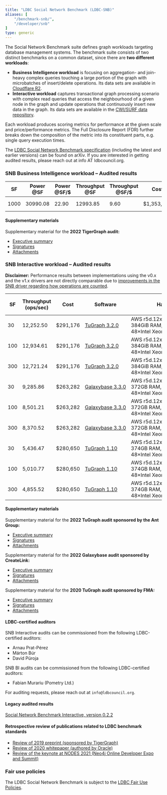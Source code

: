 ```yaml
---
title: "LDBC Social Network Benchmark (LDBC-SNB)"
aliases: [
    "/benchmark-snb/",
    "/developer/snb"
]
type: generic
---
```


The Social Network Benchmark suite defines graph workloads targeting database management systems.
The benchmark suite consists of two distinct benchmarks on a common dataset, since there are **two different workloads**:

- **Business Intelligence workload** is focusing on aggregation- and join-heavy complex queries touching a large portion of the graph with microbatches of insert/delete operations. Its data sets are available in [Cloudflare R2](https://github.com/ldbc/ldbc_snb_bi/blob/main/snb-bi-pre-generated-data-sets.md).
- **Interactive workload** captures transactional graph processing scenario with complex read queries that access the neighbourhood of a given node in the graph and update operations that continuously insert new data in the graph. Its data sets are available in the [CWI/SURF data repository](https://hdl.handle.net/11112/e6e00558-a2c3-9214-473e-04a16de09bf8).

Each workload produces scoring metrics for performance at the given scale and price/performance metrics.
The Full Disclosure Report (FDR) further breaks down the composition of the metric into its constituent parts, e.g. single query execution times.

The [LDBC Social Network Benchmark specification](https://arxiv.org/abs/2001.02299) (including the latest and earlier versions) can be found on arXiv. If you are interested in getting audited results, please reach out at info AT ldbcouncil.org.

### SNB Business Intelligence workload – Audited results

| **SF** | **Power @SF** | **Power @SF/$** | **Throughput @SF** | **Throughput @SF/$** | **Cost** | **Software** | **Hardware** | **Test Sponsor** | **Date** | **FDR** |
|-|-|-|-|-|-|-|-|-|-|-|
| 1000 | 30990.08 | 22.90 | 12993.85 | 9.60 | $1,353,315 | [TigerGraph&nbsp;3.7.0](https://docs.tigergraph.com/tigergraph-server/3.7) | Dell&nbsp;PowerEdge&nbsp;6625 with AMD EPYC 9354 | TigerGraph | 2022/11/09 | [FDR](LDBC_SNB_BI_20221109_SF1000_tigergraph.pdf) |

#### Supplementary materials

Supplementary material for the **2022 TigerGraph audit:**

-  [Executive summary](LDBC_SNB_BI_20221109_SF1000_tigergraph-executive_summary.pdf)
-  [Signatures](LDBC_SNB_BI_20221109_SF1000_tigergraph-signatures.pdf)
-  [Attachments](https://pub-383410a98aef4cb686f0c7601eddd25f.r2.dev/audits/LDBC_SNB_BI_20221109_SF1000_tigergraph-attachments.tar.gz)

### SNB Interactive workload – Audited results

**Disclaimer:** Performance results between implementations using the v0.x and the v1.x drivers are not directly comparable due to [improvements in the SNB driver regarding how operations are counted](https://github.com/ldbc/ldbc_snb_interactive_driver/issues/154).

| **SF** | **Throughput (ops/sec)** | **Cost** | **Software** | **Hardware** | **Test Sponsor** | **Date** | **SNB Interactive Version** | **Driver Version** | **FDR** |
|--------|--------------------------|----------|--------------|--------------|------------------|----------|-----------------|--------------------|----------------------------|
| 30  | 12,252.50 | $291,176 | [TuGraph&nbsp;3.2.0](https://tech.antfin.com/products/TuGraph) | AWS&nbsp;r5d.12xlarge, 384GiB&nbsp;RAM, 48×Intel&nbsp;Xeon&nbsp;Platinum&nbsp;8259CL | [Ant Group](https://www.antgroup.com/en)  | 2022/08/16 | [v0.3.6](https://arxiv.org/pdf/2001.02299v3.pdf) | [v1.2.0](https://github.com/ldbc/ldbc_snb_interactive_driver/releases/tag/v1.2.0) | [FDR](LDBC_SNB_I_20220816_SF30-100-300_tugraph.pdf)    |
| 100 | 12,934.61 | $291,176 | [TuGraph&nbsp;3.2.0](https://tech.antfin.com/products/TuGraph) | AWS&nbsp;r5d.12xlarge, 384GiB&nbsp;RAM, 48×Intel&nbsp;Xeon&nbsp;Platinum&nbsp;8259CL | [Ant Group](https://www.antgroup.com/en)  | 2022/08/16 | [v0.3.6](https://arxiv.org/pdf/2001.02299v3.pdf) | [v1.2.0](https://github.com/ldbc/ldbc_snb_interactive_driver/releases/tag/v1.2.0) | [FDR](LDBC_SNB_I_20220816_SF30-100-300_tugraph.pdf)    |
| 300 | 12,721.24 | $291,176 | [TuGraph&nbsp;3.2.0](https://tech.antfin.com/products/TuGraph) | AWS&nbsp;r5d.12xlarge, 384GiB&nbsp;RAM, 48×Intel&nbsp;Xeon&nbsp;Platinum&nbsp;8259CL | [Ant Group](https://www.antgroup.com/en)  | 2022/08/16 | [v0.3.6](https://arxiv.org/pdf/2001.02299v3.pdf) | [v1.2.0](https://github.com/ldbc/ldbc_snb_interactive_driver/releases/tag/v1.2.0) | [FDR](LDBC_SNB_I_20220816_SF30-100-300_tugraph.pdf)    |
| 30  |  9,285.86 | $263,282 | [Galaxybase&nbsp;3.3.0](https://galaxybase.com/)               | AWS&nbsp;r5d.12xlarge, 372GB&nbsp;RAM,  48×Intel&nbsp;Xeon&nbsp;Platinum&nbsp;8259CL | [CreateLink](https://www.galaxybase.com/) | 2022/05/16 | [v0.3.3](https://arxiv.org/pdf/2001.02299v2.pdf) | [v0.3.4](https://github.com/ldbc/ldbc_snb_interactive_driver/releases/tag/0.3.4)  | [FDR](LDBC_SNB_I_20220516_SF30-100-300_galaxybase.pdf) |
| 100 |  8,501.21 | $263,282 | [Galaxybase&nbsp;3.3.0](https://galaxybase.com/)               | AWS&nbsp;r5d.12xlarge, 372GB&nbsp;RAM,  48×Intel&nbsp;Xeon&nbsp;Platinum&nbsp;8259CL | [CreateLink](https://www.galaxybase.com/) | 2022/05/16 | [v0.3.3](https://arxiv.org/pdf/2001.02299v2.pdf) | [v0.3.4](https://github.com/ldbc/ldbc_snb_interactive_driver/releases/tag/0.3.4)  | [FDR](LDBC_SNB_I_20220516_SF30-100-300_galaxybase.pdf) |
| 300 |  8,370.52 | $263,282 | [Galaxybase&nbsp;3.3.0](https://galaxybase.com/)               | AWS&nbsp;r5d.12xlarge, 372GB&nbsp;RAM,  48×Intel&nbsp;Xeon&nbsp;Platinum&nbsp;8259CL | [CreateLink](https://www.galaxybase.com/) | 2022/05/16 | [v0.3.3](https://arxiv.org/pdf/2001.02299v2.pdf) | [v0.3.4](https://github.com/ldbc/ldbc_snb_interactive_driver/releases/tag/0.3.4)  | [FDR](LDBC_SNB_I_20220516_SF30-100-300_galaxybase.pdf) |
| 30  |  5,436.47 | $280,650 | [TuGraph&nbsp;1.10](https://fma-ai.cn/)                        | AWS&nbsp;r5d.12xlarge, 374GB&nbsp;RAM,  48×Intel&nbsp;Xeon&nbsp;Platinum&nbsp;8175M  | [FMA](https://fma-ai.cn/)                 | 2020/07/26 | [v0.3.2](https://arxiv.org/pdf/2001.02299v1.pdf) | [v0.3.3](https://github.com/ldbc/ldbc_snb_interactive_driver/releases/tag/0.3.3)  | [FDR](LDBC_SNB_I_20200726_SF30-100-300_tugraph.pdf)    |
| 100 |  5,010.77 | $280,650 | [TuGraph&nbsp;1.10](https://fma-ai.cn/)                        | AWS&nbsp;r5d.12xlarge, 374GB&nbsp;RAM,  48×Intel&nbsp;Xeon&nbsp;Platinum&nbsp;8175M  | [FMA](https://fma-ai.cn/)                 | 2020/07/26 | [v0.3.2](https://arxiv.org/pdf/2001.02299v1.pdf) | [v0.3.3](https://github.com/ldbc/ldbc_snb_interactive_driver/releases/tag/0.3.3)  | [FDR](LDBC_SNB_I_20200726_SF30-100-300_tugraph.pdf)    |
| 300 |  4,855.52 | $280,650 | [TuGraph&nbsp;1.10](https://fma-ai.cn/)                        | AWS&nbsp;r5d.12xlarge, 374GB&nbsp;RAM,  48×Intel&nbsp;Xeon&nbsp;Platinum&nbsp;8175M  | [FMA](https://fma-ai.cn/)                 | 2020/07/26 | [v0.3.2](https://arxiv.org/pdf/2001.02299v1.pdf) | [v0.3.3](https://github.com/ldbc/ldbc_snb_interactive_driver/releases/tag/0.3.3)  | [FDR](LDBC_SNB_I_20200726_SF30-100-300_tugraph.pdf)    |

#### Supplementary materials

Supplementary material for the **2022 TuGraph audit sponsored by the Ant Group:**

-  [Executive summary](LDBC_SNB_I_20220816_SF30-100-300_tugraph-executive_summary.pdf)
-  [Signatures](LDBC_SNB_I_20220816_SF30-100-300_tugraph-signatures.pdf)
-  [Attachments](https://pub-383410a98aef4cb686f0c7601eddd25f.r2.dev/audits/LDBC_SNB_I_20200726_SF30-100-300_tugraph-attachments.tar.gz)

Supplementary material for the **2022 Galaxybase audit sponsored by CreateLink:**

-  [Executive summary](LDBC_SNB_I_20220516_SF30-100-300_galaxybase-executive_summary.pdf)
-  [Signatures](LDBC_SNB_I_20220516_SF30-100-300_galaxybase-signatures.pdf)
-  [Attachments](https://pub-383410a98aef4cb686f0c7601eddd25f.r2.dev/audits/LDBC_SNB_I_20220516_SF30-100-300_galaxybase-attachments.tar.gz)

Supplementary material for the **2020 TuGraph audit sponsored by FMA:**

-  [Executive summary](LDBC_SNB_I_20200726_SF30-100-300_tugraph-executive_summary.pdf)
-  [Signatures](LDBC_SNB_I_20200726_SF30-100-300_tugraph-signatures.pdf)
-  [Attachments](https://pub-383410a98aef4cb686f0c7601eddd25f.r2.dev/audits/LDBC_SNB_I_20220816_SF30-100-300_tugraph-attachments.tar.gz)

#### LDBC-certified auditors

SNB Interactive audits can be commissioned from the following LDBC-certified auditors:

* Arnau Prat-Pérez
* Márton Búr
* David Püroja

SNB BI audits can be commissioned from the following LDBC-certified auditors:

* Fabian Murariu (Pometry Ltd.)

For auditing requests, please reach out at `info@ldbcouncil.org`.

#### Legacy audited results

[Social Network Benchmark Interactive, version 0.2.2](/benchmarks/snb/audited-results-v0.2.2)

#### Retrospective review of publications related to LDBC benchmark standards

* [Review of 2019 preprint (sponsored by TigerGraph)](retrospective-report-tigergraph.pdf)
* [Review of 2020 whitepaper (authored by Oracle)](retrospective-report-oracle.pdf)
* [Review of the keynote at NODES 2021 (Neo4j Online Developer Expo and Summit)](retrospective-report-neo4j.pdf)

### Fair use policies

The LDBC Social Network Benchmark is subject to the [LDBC Fair Use Policies](/benchmarks/fair-use-policies).
